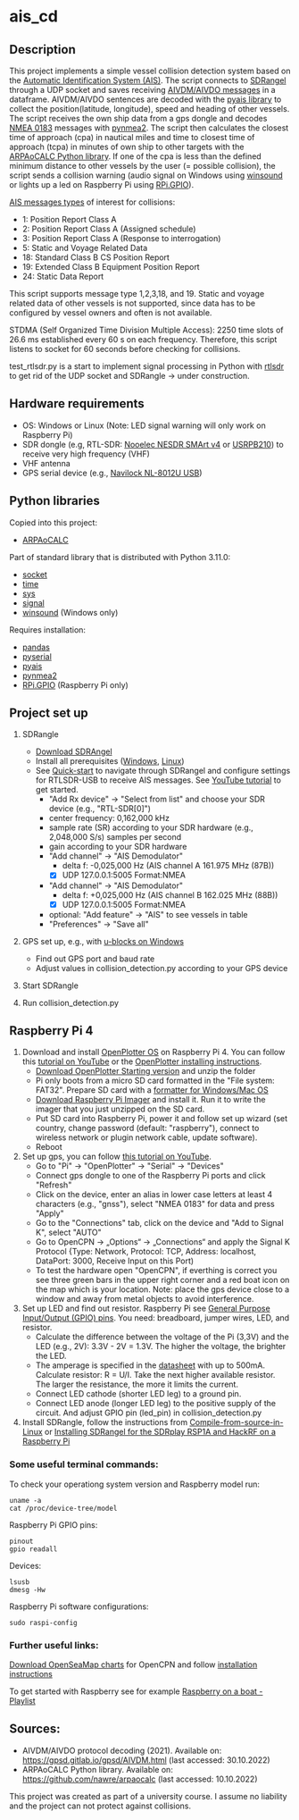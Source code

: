 # ais_cd

## Description
This project implements a simple vessel collision detection system based on the [Automatic Identification System (AIS)](https://en.wikipedia.org/wiki/Automatic_identification_system). 
The script connects to [SDRangel](https://www.sdrangel.org/) through a UDP socket and saves receiving [AIVDM/AIVDO messages](https://gpsd.gitlab.io/gpsd/AIVDM.html) in a dataframe. 
AIVDM/AIVDO sentences are decoded with the [pyais library](https://pypi.org/project/pyais/) to collect the position(latitude, longitude), speed and heading of other vessels.
The script receives the own ship data from a gps dongle and decodes [NMEA 0183](https://en.wikipedia.org/wiki/NMEA_0183) messages with [pynmea2](https://pypi.org/project/pynmea2/).
The script then calculates the closest time of approach (cpa) in nautical miles and time to closest time of approach (tcpa) in minutes of own ship to other targets with the [ARPAoCALC Python library](https://github.com/nawre/arpaocalc). If one of the cpa is less than the defined minimum distance to other vessels by the user (= possible collision), the script sends a collision warning (audio signal on Windows using [winsound](https://docs.python.org/3/library/winsound.html) or lights up a led on Raspberry Pi using [RPi.GPIO](https://pypi.org/project/RPi.GPIO/)). 

[AIS messages types](https://gpsd.gitlab.io/gpsd/AIVDM.html#_ais_payload_interpretation) of interest for collisions:
- 1: Position Report Class A
- 2: Position Report Class A (Assigned schedule)
- 3: Position Report Class A (Response to interrogation)
- 5: Static and Voyage Related Data 
- 18: Standard Class B CS Position Report
- 19: Extended Class B Equipment Position Report
- 24: Static Data Report 
          
This script supports message type 1,2,3,18, and 19.
Static and voyage related data of other vessels is not supported, since data has to be configured by vessel owners and often is not available. 

STDMA (Self Organized Time Division Multiple Access): 2250 time slots of 26.6 ms established every 60 s on each frequency. Therefore, this script listens to socket for 60 seconds before checking for collisions. 

test_rtlsdr.py is a start to implement signal processing in Python with [rtlsdr](https://pypi.org/project/pyrtlsdr/) to get rid of the UDP socket and SDRangle -> under construction.

## Hardware requirements
* OS: Windows or Linux (Note: LED signal warning will only work on Raspberry Pi)
* SDR dongle (e.g, RTL-SDR: [Nooelec NESDR SMArt v4](https://www.nooelec.com/store/sdr/sdr-receivers/nesdr/nesdr-smart.html) or [USRPB210](https://www.ettus.com/all-products/ub210-kit/)) to receive very high frequency (VHF)
* VHF antenna
* GPS serial device (e.g., [Navilock NL-8012U USB](https://www.navilock.com/produkt/62524/merkmale.html))

## Python libraries
Copied into this project: 
* [ARPAoCALC](https://github.com/nawre/arpaocalc)

Part of standard library that is distributed with Python 3.11.0: 
* [socket](https://docs.python.org/3/library/socket.html)
* [time](https://docs.python.org/3/library/time.html)
* [sys](https://docs.python.org/3/library/sys.html)
* [signal](https://docs.python.org/3/library/signal.html)
* [winsound](https://docs.python.org/3/library/winsound.html) (Windows only) 

Requires installation: 
* [pandas](https://pandas.pydata.org/)
* [pyserial](https://pyserial.readthedocs.io/en/latest/pyserial.html)
* [pyais](https://pypi.org/project/pyais/) 
* [pynmea2](https://pypi.org/project/pynmea2/)
* [RPi.GPIO](https://pypi.org/project/RPi.GPIO/) (Raspberry Pi only) 

## Project set up 
1. SDRangle
    * [Download SDRAngel](https://www.sdrangel.org/)
    * Install all prerequisites ([Windows](https://github.com/f4exb/sdrangel/wiki/Compile-in-Windows), [Linux](https://github.com/f4exb/sdrangel/wiki/Compile-from-source-in-Linux))
    * See [Quick-start](https://github.com/f4exb/sdrangel/wiki/Quick-start) to navigate through SDRangel and configure settings for RTLSDR-USB to receive AIS messages. See [YouTube tutorial](https://www.youtube.com/watch?v=rTyzEOBs6oI) to get started. 
        * "Add Rx device" -> "Select from list" and choose your SDR device (e.g., "RTL-SDR[0]")
        * center frequency: 0,162,000 kHz 
        * sample rate (SR) according to your SDR hardware (e.g., 2,048,000 S/s) samples per second
        * gain according to your SDR hardware
        * "Add channel" -> "AIS Demodulator"
            * delta f: -0,025,000 Hz (AIS channel A 161.975 MHz (87B))
            * [x] UDP 127.0.0.1:5005   Format:NMEA
        * "Add channel" -> "AIS Demodulator"
            * delta f: +0,025,000 Hz (AIS channel B 162.025 MHz (88B))
            * [x] UDP 127.0.0.1:5005   Format:NMEA
        * optional: "Add feature" -> "AIS" to see vessels in table
        * "Preferences" -> "Save all"
2. GPS set up, e.g., with [u-blocks on Windows](https://canadagps.ca/blogs/knowledgebase-by-platform-windows/connect-a-gps-gnss-receiver-for-windows-maps-windows-10-os)
    * Find out GPS port and baud rate 
    * Adjust values in collision_detection.py according to your GPS device
    
3. Start SDRangle 

4. Run collision_detection.py


## Raspberry Pi 4 
1. Download and install [OpenPlotter OS](https://openplotter.readthedocs.io/en/3.x.x/getting_started/downloading.html) on Raspberry Pi 4. You can follow this [tutorial on YouTube](https://www.youtube.com/watch?v=WIW1iKOsoGk) or the [OpenPlotter installing instructions](https://openplotter.readthedocs.io/en/latest/getting_started/installing.html). 
    * [Download OpenPlotter Starting version](https://cloud.openmarine.net/s/mxrBi5K7zRj2gDq) and unzip the folder
    * Pi only boots from a micro SD card formatted in the "File system: FAT32". Prepare SD card with a [formatter for Windows/Mac OS](https://www.sdcard.org/downloads/formatter/)
    * [Download Raspberry Pi Imager](https://www.raspberrypi.com/software/) and install it. Run it to write the imager that you just unzipped on the SD card.
    * Put SD card into Raspberry Pi, power it and follow set up wizard (set country, change password (default: "raspberry"), connect to wireless network or plugin network cable, update software).
    * Reboot
2. Set up gps, you can follow [this tutorial on YouTube](https://www.youtube.com/watch?v=umfw8uLDkc0).
    * Go to "Pi" -> "OpenPlotter" -> "Serial" -> "Devices"
    * Connect gps dongle to one of the Raspberry Pi ports and click "Refresh"
    * Click on the device, enter an alias in lower case letters at least 4 characters (e.g., "gnss"), select "NMEA 0183" for data and press "Apply"
    * Go to the "Connections" tab, click on the device and "Add to Signal K", select "AUTO"
    * Go to OpenCPN -> „Options“ -> „Connections“ and apply the Signal K Protocol {Type: Network, Protocol: TCP, Address: localhost, DataPort: 3000, Receive Input on this Port)
    * To test the hardware open "OpenCPN", if everthing is correct you see three green bars in the upper right corner and a red boat icon on the map which is your location. Note: place the gps device close to a window and away from metal objects to avoid interference. 
3. Set up LED and find out resistor. Raspberry Pi see [General Purpose Input/Output (GPIO) pins](https://pinout.xyz/#). You need: breadboard, jumper wires, LED, and resistor. 
    * Calculate the difference between the voltage of the Pi (3,3V) and the LED (e.g., 2V): 3.3V - 2V = 1.3V. The higher the voltage, the brighter the LED. 
    * The amperage is specified in the [datasheet](https://datasheets.raspberrypi.com/rpi4/raspberry-pi-4-datasheet.pdf) with up to 500mA. Calculate resistor: R = U/I. Take the next higher available resistor. The larger the resistance, the more it limits the current.
    * Connect LED cathode (shorter LED leg) to a ground pin. 
    * Connect LED anode (longer LED leg) to the positive supply of the circuit. And adjust GPIO pin (led_pin) in collision_detection.py
4. Install SDRangle, follow the instructions from [Compile-from-source-in-Linux](https://github.com/f4exb/sdrangel/wiki/Compile-from-source-in-Linux) or [Installing SDRangel for the SDRplay RSP1A and HackRF on a Raspberry Pi](https://www.radiosrs.net/installing_SDRangel.html)

### Some useful terminal commands:
To check your operationg system version and Raspberry model run: 
```
uname -a
cat /proc/device-tree/model
```
Raspberry Pi GPIO pins: 
```
pinout
gpio readall
```
Devices: 
```
lsusb
dmesg -Hw
```
Raspberry Pi software configurations:
```
sudo raspi-config
```

### Further useful links:
[Download OpenSeaMap charts](https://ftp.gwdg.de/pub/misc/openstreetmap/openseamap/charts/kap/) for OpenCPN and follow [installation instructions](http://openseamap.smurf.noris.de/index.php?id=opencpn&L=1)

To get started with Raspberry see for example [Raspberry on a boat - Playlist](https://www.youtube.com/playlist?list=PLgYS2FpH2f4rLgdJ05F4KAOMvAgsLH1da)

## Sources:
* AIVDM/AIVDO protocol decoding (2021). Available on: https://gpsd.gitlab.io/gpsd/AIVDM.html (last accessed: 30.10.2022)
* ARPAoCALC Python library. Available on: https://github.com/nawre/arpaocalc (last accessed: 10.10.2022)


This project was created as part of a university course. I assume no liability and the project can not protect against collisions.
